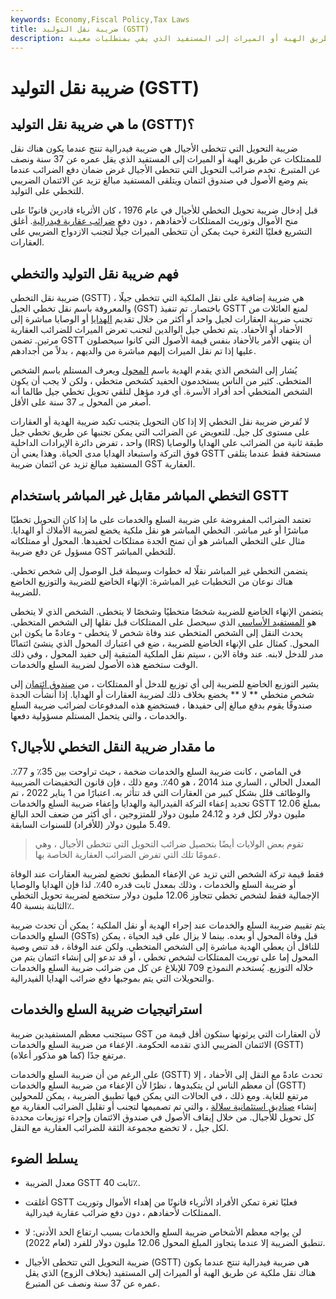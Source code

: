 ```yaml
---
keywords: Economy,Fiscal Policy,Tax Laws
title: ضريبة نقل التوليد (GSTT)
description: ضريبة التحويل التي تتخطى الأجيال هي ضريبة اتحادية على نقل الملكية عن طريق الهبة أو الميراث إلى المستفيد الذي يفي بمتطلبات معينة.
---
```


# ضريبة نقل التوليد (GSTT)
## ما هي ضريبة نقل التوليد (GSTT)؟

ضريبة التحويل التي تتخطى الأجيال هي ضريبة فيدرالية تنتج عندما يكون هناك نقل للممتلكات عن طريق الهبة أو الميراث إلى المستفيد الذي يقل عمره عن 37 سنة ونصف عن المتبرع. تخدم ضرائب التحويل التي تتخطى الأجيال غرض ضمان دفع الضرائب عندما يتم وضع الأصول في صندوق ائتمان ويتلقى المستفيد مبالغ تزيد عن الائتمان الضريبي للتخطي على التوليد.

قبل إدخال ضريبة تحويل التخطي للأجيال في عام 1976 ، كان الأثرياء قادرين قانونًا على منح الأموال وتوريث الممتلكات لأحفادهم ، دون دفع [ضرائب عقارية فيدرالية](/estatetax). أغلق التشريع فعليًا الثغرة حيث يمكن أن تتخطى الميراث جيلًا لتجنب الازدواج الضريبي على العقارات.

## فهم ضريبة نقل التوليد والتخطي

ضريبة نقل التخطي (GSTT) هي ضريبة إضافية على نقل الملكية التي تتخطى جيلًا ، والمعروفة باسم نقل تخطي الجيل (GST) باختصار. تم تنفيذ GSTT لمنع العائلات من تجنب ضريبة العقارات لجيل واحد أو أكثر من خلال تقديم [الهدايا](/gift) أو الوصايا مباشرة إلى الأحفاد أو الأحفاد. يتم تخطي جيل الوالدين لتجنب تعرض الميراث للضرائب العقارية مرتين. تضمن GSTT أن ينتهي الأمر بالأحفاد بنفس قيمة الأصول التي كانوا سيحصلون عليها إذا تم نقل الميراث إليهم مباشرة من والديهم ، بدلاً من أجدادهم.

يُشار إلى الشخص الذي يقدم الهدية باسم [المحول](/transferor) ويعرف المستلم باسم الشخص المتخطي. كثير من الناس يستخدمون الحفيد كشخص متخطي ، ولكن لا يجب أن يكون الشخص المتخطي أحد أفراد الأسرة. أي فرد مؤهل لتلقي تحويل تخطي جيل طالما أنه أصغر من المحول بـ 37 سنة على الأقل.

لا تُفرض ضريبة نقل التخطي إلا إذا كان التحويل يتجنب تكبد ضريبة الهدية أو العقارات على مستوى كل جيل. للتعويض عن الضرائب التي يمكن تجنبها عن طريق تخطي جيل واحد ، تفرض دائرة الإيرادات الداخلية (IRS) طبقة ثانية من الضرائب على الهدايا والوصايا فوق التركة واستبعاد الهدايا مدى الحياة. وهذا يعني أن GSTT مستحقة فقط عندما يتلقى المستفيد مبالغ تزيد عن ائتمان ضريبة GST العقارية.

## التخطي المباشر مقابل غير المباشر باستخدام GSTT

تعتمد الضرائب المفروضة على ضريبة السلع والخدمات على ما إذا كان التحويل تخطيًا مباشرًا أو غير مباشر. التخطي المباشر هو نقل ملكية يخضع لضريبة الأملاك أو الهدايا. مثال على التخطي المباشر هو أن تمنح الجدة ممتلكات لحفيدها. المحول أو ممتلكاته مسؤول عن دفع ضريبة GST للتخطي المباشر.

يتضمن التخطي غير المباشر نقلًا له خطوات وسيطة قبل الوصول إلى شخص تخطي. هناك نوعان من التخطيات غير المباشرة: الإنهاء الخاضع للضريبة والتوزيع الخاضع للضريبة.

يتضمن الإنهاء الخاضع للضريبة شخصًا متخطيًا وشخصًا لا يتخطى. الشخص الذي لا يتخطى هو [المستفيد الأساسي](/beneficiary) الذي سيحصل على الممتلكات قبل نقلها إلى الشخص المتخطي. يحدث النقل إلى الشخص المتخطي عند وفاة شخص لا يتخطى - وعادةً ما يكون ابن المحول. كمثال على الإنهاء الخاضع للضريبة ، ضع في اعتبارك المحول الذي ينشئ ائتمانًا مدر للدخل لابنه. عند وفاة الابن ، سيتم نقل الملكية المتبقية إلى حفيد المحول ، وفي ذلك الوقت ستخضع هذه الأصول لضريبة السلع والخدمات.

يشير التوزيع الخاضع للضريبة إلى أي توزيع للدخل أو الممتلكات ، من [صندوق ائتمان](/trust) إلى شخص متخطي ** لا ** يخضع بخلاف ذلك لضريبة العقارات أو الهدايا. إذا أنشأت الجدة صندوقًا يقوم بدفع مبالغ إلى حفيدها ، فستخضع هذه المدفوعات لضرائب ضريبة السلع والخدمات ، والتي يتحمل المستلم مسؤولية دفعها.

## ما مقدار ضريبة النقل التخطي للأجيال؟

في الماضي ، كانت ضريبة السلع والخدمات ضخمة ، حيث تراوحت بين 35٪ و 77٪. المعدل الحالي ، الساري منذ 2014 ، هو 40٪. ومع ذلك ، فإن قانون التخفيضات الضريبية والوظائف قلل بشكل كبير من العقارات التي قد تتأثر به. اعتبارًا من 1 يناير 2022 ، تم تحديد إعفاء التركة الفيدرالية والهدايا وإعفاء ضريبة السلع والخدمات GSTT بمبلغ 12.06 مليون دولار لكل فرد و 24.12 مليون دولار للمتزوجين ، أي أكثر من ضعف الحد البالغ 5.49 مليون دولار (للأفراد) للسنوات السابقة.

> تقوم بعض الولايات أيضًا بتحصيل ضرائب التحويل التي تتخطى الأجيال ، وهي عمومًا تلك التي تفرض الضرائب العقارية الخاصة بها.

>

فقط قيمة تركة الشخص التي تزيد عن الإعفاء المطبق تخضع لضريبة العقارات عند الوفاة أو ضريبة السلع والخدمات ، وذلك بمعدل ثابت قدره 40٪. لذا فإن الهدايا والوصايا الإجمالية فقط لشخص تخطي تتجاوز 12.06 مليون دولار ستخضع لضريبة تحويل التخطي الثابتة بنسبة 40٪.

يتم تقييم ضريبة السلع والخدمات عند إجراء الهدية أو نقل الملكية ؛ يمكن أن تحدث ضريبة السلع والخدمات (GSTs) قبل وفاة المحول أو بعده. بينما لا يزال على قيد الحياة ، يمكن للناقل أن يعطي الهدية مباشرة إلى الشخص المتخطي. ولكن عند الوفاة ، قد تنص وصية المحول إما على توريث الممتلكات لشخص تخطي ، أو قد تدعو إلى إنشاء ائتمان يتم من خلاله التوزيع. يُستخدم النموذج 709 للإبلاغ عن كل من ضرائب ضريبة السلع والخدمات والتحويلات التي يتم بموجبها دفع ضرائب الهدايا الفيدرالية.

## استراتيجيات ضريبة السلع والخدمات

سيتجنب معظم المستفيدين ضريبة GST لأن العقارات التي يرثونها ستكون أقل قيمة من الائتمان الضريبي الذي تقدمه الحكومة. الإعفاء من ضريبة السلع والخدمات (GSTT) مرتفع جدًا (كما هو مذكور أعلاه).

على الرغم من أن ضريبة السلع والخدمات (GSTT) تحدث عادةً مع النقل إلى الأحفاد ، إلا أن معظم الناس لن يتكبدوها ، نظرًا لأن الإعفاء من ضريبة السلع والخدمات (GSTT) مرتفع للغاية. ومع ذلك ، في الحالات التي يمكن فيها تطبيق الضريبة ، يمكن للمحولين إنشاء [صناديق استئمانية سلالة](/dynasty-trust) ، والتي تم تصميمها لتجنب أو تقليل الضرائب العقارية مع كل تحويل للأجيال. من خلال إيقاف الأصول في صندوق الائتمان وإجراء توزيعات محددة لكل جيل ، لا تخضع مجموعة الثقة للضرائب العقارية مع النقل.

## يسلط الضوء

- معدل الضريبة GSTT ثابت 40٪.

- أغلقت GSTT فعليًا ثغرة تمكن الأفراد الأثرياء قانونًا من إهداء الأموال وتوريث الممتلكات لأحفادهم ، دون دفع ضرائب عقارية فيدرالية.

- لن يواجه معظم الأشخاص ضريبة السلع والخدمات بسبب ارتفاع الحد الأدنى: لا تنطبق الضريبة إلا عندما يتجاوز المبلغ المحول 12.06 مليون دولار للفرد (لعام 2022).

- ضريبة التحويل التي تتخطى الأجيال (GSTT) هي ضريبة فيدرالية تنتج عندما يكون هناك نقل ملكية عن طريق الهبة أو الميراث إلى المستفيد (بخلاف الزوج) الذي يقل عمره عن 37 سنة ونصف عن المتبرع.

